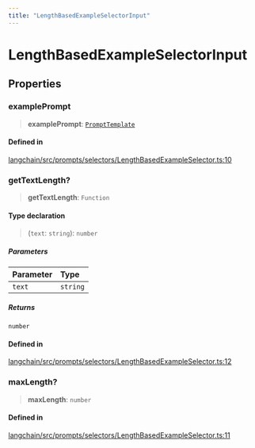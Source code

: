 ```yaml
---
title: "LengthBasedExampleSelectorInput"
---
```


# LengthBasedExampleSelectorInput

## Properties

### examplePrompt

> **examplePrompt**: [`PromptTemplate`](../classes/PromptTemplate.md)

#### Defined in

[langchain/src/prompts/selectors/LengthBasedExampleSelector.ts:10](https://github.com/hwchase17/langchainjs/blob/ddf2996/langchain/src/prompts/selectors/LengthBasedExampleSelector.ts#L10)

### getTextLength?

> **getTextLength**: `Function`

#### Type declaration

> (`text`: `string`): `number`

##### Parameters

| Parameter | Type     |
| :-------- | :------- |
| `text`    | `string` |

##### Returns

`number`

#### Defined in

[langchain/src/prompts/selectors/LengthBasedExampleSelector.ts:12](https://github.com/hwchase17/langchainjs/blob/ddf2996/langchain/src/prompts/selectors/LengthBasedExampleSelector.ts#L12)

### maxLength?

> **maxLength**: `number`

#### Defined in

[langchain/src/prompts/selectors/LengthBasedExampleSelector.ts:11](https://github.com/hwchase17/langchainjs/blob/ddf2996/langchain/src/prompts/selectors/LengthBasedExampleSelector.ts#L11)

